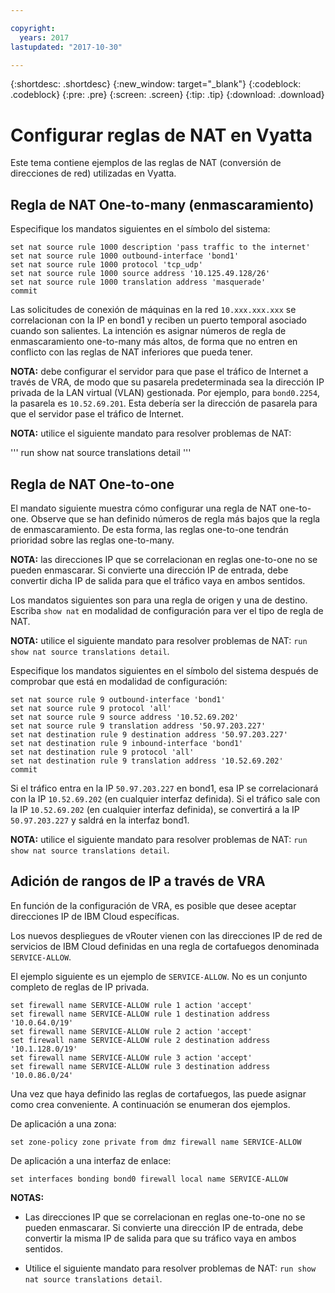 ```yaml
---

copyright:
  years: 2017
lastupdated: "2017-10-30"

---
```


{:shortdesc: .shortdesc}
{:new_window: target="_blank"}
{:codeblock: .codeblock}
{:pre: .pre}
{:screen: .screen}
{:tip: .tip}
{:download: .download}

# Configurar reglas de NAT en Vyatta
Este tema contiene ejemplos de las reglas de NAT (conversión de direcciones de red) utilizadas en Vyatta.

## Regla de NAT One-to-many (enmascaramiento)

Especifique los mandatos siguientes en el símbolo del sistema:

~~~
set nat source rule 1000 description 'pass traffic to the internet'
set nat source rule 1000 outbound-interface 'bond1'
set nat source rule 1000 protocol 'tcp_udp'
set nat source rule 1000 source address '10.125.49.128/26'
set nat source rule 1000 translation address 'masquerade'
commit
~~~

Las solicitudes de conexión de máquinas en la red `10.xxx.xxx.xxx` se correlacionan con la IP en bond1 y reciben un puerto temporal asociado cuando son salientes. La intención es asignar números de regla de enmascaramiento one-to-many más altos, de forma que no entren en conflicto con las reglas de NAT inferiores que pueda tener.

**NOTA:** debe configurar el servidor para que pase el tráfico de Internet a través de VRA, de modo que su pasarela predeterminada sea la dirección IP privada de la LAN virtual (VLAN) gestionada. Por ejemplo, para `bond0.2254`, la pasarela es `10.52.69.201`. Esta debería ser la dirección de pasarela para que el servidor pase el tráfico de Internet.

**NOTA:** utilice el siguiente mandato para resolver problemas de NAT: 

'''
run show nat source translations detail 
'''

## Regla de NAT One-to-one

El mandato siguiente muestra cómo configurar una regla de NAT one-to-one. Observe que se han definido números de regla más bajos que la regla de enmascaramiento. De esta forma, las reglas one-to-one tendrán prioridad sobre las reglas one-to-many.

**NOTA:** las direcciones IP que se correlacionan en reglas one-to-one no se pueden enmascarar. Si convierte una dirección IP de entrada, debe convertir dicha IP de salida para que el tráfico vaya en ambos sentidos.

Los mandatos siguientes son para una regla de origen y una de destino. Escriba `show nat` en modalidad de configuración para ver el tipo de regla de NAT.

**NOTA:** utilice el siguiente mandato para resolver problemas de NAT: `run show nat source translations detail`. 

Especifique los mandatos siguientes en el símbolo del sistema después de comprobar que está en modalidad de configuración:

~~~
set nat source rule 9 outbound-interface 'bond1'
set nat source rule 9 protocol 'all'
set nat source rule 9 source address '10.52.69.202'
set nat source rule 9 translation address '50.97.203.227'
set nat destination rule 9 destination address '50.97.203.227'
set nat destination rule 9 inbound-interface 'bond1'
set nat destination rule 9 protocol 'all'
set nat destination rule 9 translation address '10.52.69.202'
commit
~~~

Si el tráfico entra en la IP `50.97.203.227` en bond1, esa IP se correlacionará con la IP `10.52.69.202` (en cualquier interfaz definida). Si el tráfico sale con la IP `10.52.69.202` (en cualquier interfaz definida), se convertirá a la IP `50.97.203.227` y saldrá en la interfaz bond1.

**NOTA:** utilice el siguiente mandato para resolver problemas de NAT: `run show nat source translations detail`.

## Adición de rangos de IP a través de VRA

En función de la configuración de VRA, es posible que desee aceptar direcciones IP de IBM Cloud específicas. 

Los nuevos despliegues de vRouter vienen con las direcciones IP de red de servicios de IBM Cloud definidas en una regla de cortafuegos denominada `SERVICE-ALLOW`.

El ejemplo siguiente es un ejemplo de `SERVICE-ALLOW`. No es un conjunto completo de reglas de IP privada.

~~~
set firewall name SERVICE-ALLOW rule 1 action 'accept'
set firewall name SERVICE-ALLOW rule 1 destination address '10.0.64.0/19'
set firewall name SERVICE-ALLOW rule 2 action 'accept'
set firewall name SERVICE-ALLOW rule 2 destination address '10.1.128.0/19'
set firewall name SERVICE-ALLOW rule 3 action 'accept'
set firewall name SERVICE-ALLOW rule 3 destination address '10.0.86.0/24'
~~~

Una vez que haya definido las reglas de cortafuegos, las puede asignar como crea conveniente. A continuación se enumeran dos ejemplos. 

De aplicación a una zona:

`set zone-policy zone private from dmz firewall name SERVICE-ALLOW`

De aplicación a una interfaz de enlace:

`set interfaces bonding bond0 firewall local name SERVICE-ALLOW`

**NOTAS:**

* Las direcciones IP que se correlacionan en reglas one-to-one no se pueden enmascarar. Si convierte una dirección IP de entrada, debe convertir la misma IP de salida para que su tráfico vaya en ambos sentidos.

* Utilice el siguiente mandato para resolver problemas de NAT: `run show nat source translations detail`.

